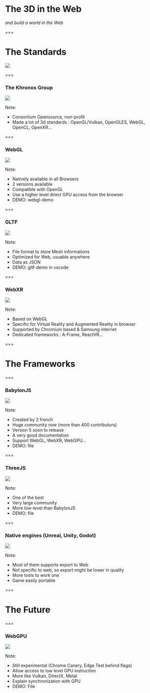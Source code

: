 # The 3D in the Web

_and build a world in the Web_

===

# The Standards

![](./resources/images/standards.png)

===

### The Khronos Group   

![](./resources/images/khronos.jpg)

Note:
* Consortium Opensource, non-profit
* Made a lot of 3d standards : OpenGL/Vulkan, OpenGLES, WebGL, OpenCL, OpenXR...

===

### WebGL

![](./resources/images/webgl.png)

Note:
* Natively available in all Browsers
* 2 versions available
* Compatible with OpenGL
* Use a higher level direct GPU access from the browser
* DEMO: webgl-demo

===

### GLTF

![](./resources/images/GlTF.png)

Note:
* File format to store Mesh informations
* Optimized for Web, usuable anywhere
* Data as JSON
* DEMO: gltf-demo in vscode


=== 

### WebXR

![](./resources/images/webxr-logo.svg)

Note:
* Based on WebGL
* Specific for Virtual Reality and Augmented Reality in browser
* Supported by Chromium based & Samsung internet
* Dedicated frameworks : A-Frame, ReactVR...

=== 

# The Frameworks

===

### BabylonJS

![](./resources/images/babylonjs.png)

Note:
* Created by 2 french
* Huge community now (more than 400 contributors)
* Version 5 soon to release
* A very good documentation
* Support WebGL, WebXR, WebGPU...
* DEMO: file

===

### ThreeJS

![](./resources/images/threejs.png)

Note:
* One of the best
* Very large community
* More low-level than BabylonJS
* DEMO: file

===

### Native engines (Unreal, Unity, Godot)

![](./resources/images/natives.png)

Note:
* Most of them supports export to Web
* Not specific to web, so export might be lower in quality
* More tools to work one
* Game easily portable

=== 

# The Future

===

### WebGPU

![](./resources/images/webgpu.png)

Note:
* Still experimental (Chrome Canary, Edge Test behind flags)
* Allow access to low level GPU instruction
* More like Vulkan, DirectX, Metal
* Explain synchronization with GPU
* DEMO: File
